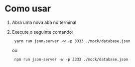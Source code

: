 # Como usar

1. Abra uma nova aba no terminal
2. Execute o seguinte comando:

   ``` yarn run json-server -w -p 3333 ./mock/database.json```

   ou
   
    ``` npm run json-server -w -p 3333 ./mock/database.json```
